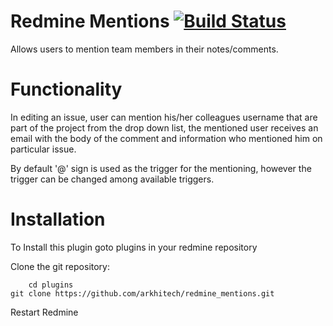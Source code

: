 Redmine Mentions [![Build Status](https://travis-ci.org/efigence/redmine_mentions.svg?branch=master)](https://travis-ci.org/efigence/redmine_mentions)
================

Allows users to mention team members in their notes/comments.

Functionality
==============
In editing an issue, user can mention his/her colleagues username that are part of the project from the drop down list, 
the mentioned user receives an email with the body of the comment and information who mentioned him on particular issue.

By default '@' sign is used as the trigger for the mentioning, however the trigger can be changed among available triggers.

Installation
==============
To Install this plugin goto plugins in your redmine repository

Clone the git repository: 

        cd plugins
	git clone https://github.com/arkhitech/redmine_mentions.git
        
Restart Redmine 
       
        
